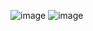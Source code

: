 ![image](https://github.com/Nur-Adnan/Password-Generator-Using-Js/assets/56475820/76f86454-4cb3-4ae2-8a82-1b0dd9cd7db3)
![image](https://github.com/Nur-Adnan/Password-Generator-Using-Js/assets/56475820/d66a47f9-8abe-4e59-aaf2-ce3e9bc9be68)
